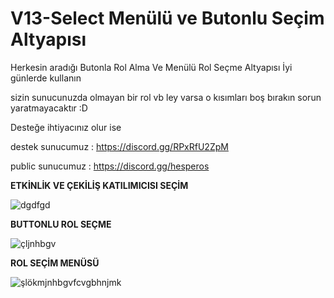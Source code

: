 # V13-Select Menülü ve Butonlu Seçim Altyapısı
Herkesin aradığı Butonla Rol Alma Ve Menülü Rol Seçme Altyapısı İyi günlerde kullanın

sizin sunucunuzda olmayan bir rol vb ley varsa o kısımları boş bırakın sorun yaratmayacaktır :D

Desteğe ihtiyacınız olur ise 

destek sunucumuz : https://discord.gg/RPxRfU2ZpM

public sunucumuz : https://discord.gg/hesperos

**ETKİNLİK VE ÇEKİLİŞ KATILIMICISI SEÇİM**

![dgdfgd](https://user-images.githubusercontent.com/104096743/175775375-e0db38a2-4390-474f-ad96-72ee50babb18.PNG)

**BUTTONLU ROL SEÇME**

![çljnhbgv](https://user-images.githubusercontent.com/104096743/175775380-eaef4e10-a834-452e-a86a-d7af2e4751dd.PNG)

**ROL SEÇİM MENÜSÜ**

![şlökmjnhbgvfcvgbhnjmk](https://user-images.githubusercontent.com/104096743/175775383-93219081-ee53-4766-a736-02b6778ed501.PNG)
